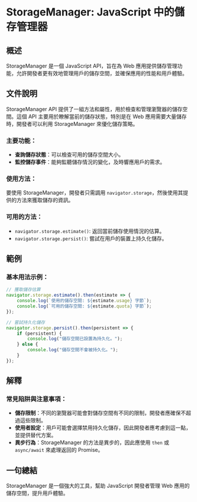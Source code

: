 <!--
Meta Description: # StorageManager: JavaScript 中的儲存管理器 ## 概述 StorageManager 是一個 JavaScript API，旨在為 Web 應用提供儲存管理功能，允許開發者更有效地管理用戶的儲存空間，並確保應用的性能和用戶體驗。 ## 文件說明 StorageManag...
Meta Keywords: storagemanager, navigator, storage, estimate, javascript
-->

# StorageManager: JavaScript 中的儲存管理器

## 概述
StorageManager 是一個 JavaScript API，旨在為 Web 應用提供儲存管理功能，允許開發者更有效地管理用戶的儲存空間，並確保應用的性能和用戶體驗。

## 文件說明
StorageManager API 提供了一組方法和屬性，用於檢查和管理瀏覽器的儲存空間。這個 API 主要用於瞭解當前的儲存狀態，特別是在 Web 應用需要大量儲存時，開發者可以利用 StorageManager 來優化儲存策略。

### 主要功能：
- **查詢儲存狀態**：可以檢查可用的儲存空間大小。
- **監控儲存事件**：能夠監聽儲存情況的變化，及時響應用戶的需求。

### 使用方法：
要使用 StorageManager，開發者只需調用 `navigator.storage`，然後使用其提供的方法來獲取儲存的資訊。

### 可用的方法：
- `navigator.storage.estimate()`: 返回當前儲存使用情況的估算。
- `navigator.storage.persist()`: 嘗試在用戶的裝置上持久化儲存。

## 範例
### 基本用法示例：

```javascript
// 獲取儲存估算
navigator.storage.estimate().then(estimate => {
    console.log(`使用的儲存空間: ${estimate.usage} 字節`);
    console.log(`可用的儲存空間: ${estimate.quota} 字節`);
});

// 嘗試持久化儲存
navigator.storage.persist().then(persistent => {
    if (persistent) {
        console.log("儲存空間已設置為持久化。");
    } else {
        console.log("儲存空間不會被持久化。");
    }
});
```

## 解釋
### 常見陷阱與注意事項：
- **儲存限制**：不同的瀏覽器可能會對儲存空間有不同的限制，開發者應確保不超過這些限制。
- **使用者設定**：用戶可能會選擇禁用持久化儲存，因此開發者應考慮到這一點，並提供替代方案。
- **異步行為**：StorageManager 的方法是異步的，因此應使用 `then` 或 `async/await` 來處理返回的 Promise。

## 一句總結
StorageManager 是一個強大的工具，幫助 JavaScript 開發者管理 Web 應用的儲存空間，提升用戶體驗。